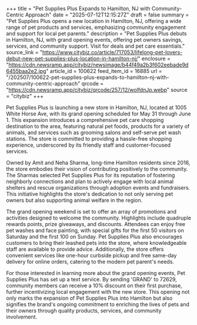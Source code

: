 +++
title = "Pet Supplies Plus Expands to Hamilton, NJ with Community-Centric Approach"
date = "2025-07-12T12:15:27Z"
draft = false
summary = "Pet Supplies Plus opens a new location in Hamilton, NJ, offering a wide range of pet products and services, emphasizing community engagement and support for local pet parents."
description = "Pet Supplies Plus debuts in Hamilton, NJ, with grand opening events, offering pet owners savings, services, and community support. Visit for deals and pet care essentials."
source_link = "https://www.citybiz.co/article/717053/lifelong-pet-lovers-debut-new-pet-supplies-plus-location-in-hamilton-nj/"
enclosure = "https://cdn.newsramp.app/citybiz/newsimage/b44f49a2b3f602eebade9d6455baa2e2.jpg"
article_id = 100622
feed_item_id = 16885
url = "/202507/100622-pet-supplies-plus-expands-to-hamilton-nj-with-community-centric-approach"
qrcode = "https://cdn.newsramp.app/citybiz/qrcode/257/12/wolfdnJp.webp"
source = "citybiz"
+++

<p>Pet Supplies Plus is launching a new store in Hamilton, NJ, located at 1005 White Horse Ave, with its grand opening scheduled for May 31 through June 1. This expansion introduces a comprehensive pet care shopping destination to the area, featuring natural pet foods, products for a variety of animals, and services such as grooming salons and self-serve pet wash stations. The store is committed to providing a hassle-free shopping experience, underscored by its friendly staff and customer-focused services.</p><p>Owned by Amit and Neha Sharma, long-time Hamilton residents since 2016, the store embodies their vision of contributing positively to the community. The Sharmas selected Pet Supplies Plus for its reputation of fostering neighborly connections and plan to actively engage with local animal shelters and rescue organizations through adoption events and fundraisers. This initiative highlights the store's dedication to not only serving pet owners but also supporting animal welfare in the region.</p><p>The grand opening weekend is set to offer an array of promotions and activities designed to welcome the community. Highlights include quadruple rewards points, prize giveaways, and discounts. Attendees can enjoy free pet washes and face painting, with special gifts for the first 50 visitors on Saturday and the first 100 on Sunday. Pet Supplies Plus also encourages customers to bring their leashed pets into the store, where knowledgeable staff are available to provide advice. Additionally, the store offers convenient services like one-hour curbside pickup and free same-day delivery for online orders, catering to the modern pet parent's needs.</p><p>For those interested in learning more about the grand opening events, Pet Supplies Plus has set up a text service. By sending 'GRAND' to 72629, community members can receive a 10% discount on their first purchase, further incentivizing local engagement with the new store. This opening not only marks the expansion of Pet Supplies Plus into Hamilton but also signifies the brand's ongoing commitment to enriching the lives of pets and their owners through quality products, services, and community involvement.</p>